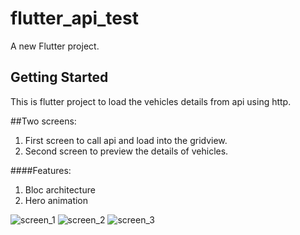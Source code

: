# flutter_api_test

A new Flutter project.

## Getting Started

This is flutter project to load the vehicles details from api using http.

##Two screens:
1. First screen to call api and load into the gridview.
2. Second screen to preview the details of vehicles.


####Features:
1. Bloc architecture
2. Hero animation

![screen_1](https://user-images.githubusercontent.com/2544166/170821849-197979d9-9c59-4e12-947f-9d7cc7a93348.png=480x720)
![screen_2](https://user-images.githubusercontent.com/2544166/170821859-c4404dc2-df8b-4a78-9694-23ed42af69d1.png=480x720)
![screen_3](https://user-images.githubusercontent.com/2544166/170821860-451728fc-4f70-4fcb-b56e-92df7f793620.png=480x720)


